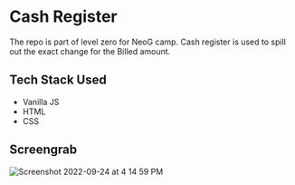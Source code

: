# Cash Register

The repo is part of level zero for NeoG camp. Cash register is used to spill out the exact change for the Billed amount. 

## Tech Stack Used 
* Vanilla JS 
* HTML 
* CSS



## Screengrab
![Screenshot 2022-09-24 at 4 14 59 PM](https://user-images.githubusercontent.com/44650625/192093724-8df611e9-2ae4-48d5-be6f-b42882c35dd3.png)
